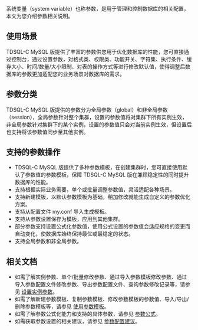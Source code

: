 系统变量（system variable）也称参数，是用于管理和控制数据库的相关配置，本文为您介绍参数相关说明。

## 使用场景
TDSQL-C MySQL 版提供了丰富的参数供您用于优化数据库的性能，您可直接通过控制台，通过设置参数，对格式类、权限类、功能开关、字符集、执行条件、缓存大小、时间/数量/大小限制、对表的操作方式等进行修改默认值，使得调整后数据库的参数更加适配您的业务场景对数据库的需求。

## 参数分类
TDSQL-C MySQL 版提供的参数分为全局参数（global）和非全局参数（session），全局参数针对整个集群，设置的参数值将对集群下所有实例生效，非全局参数针对集群下的某个实例，设置的参数值只会对当前实例生效，但设置后也支持将该参数值同步至其他实例。

## 支持的参数操作
- TDSQL-C MySQL 版提供了多种参数模板，在创建集群时，您可直接使用默认了参数值的参数模板，保障 TDSQL-C MySQL 版在兼顾稳定性的同时提升数据库的性能。
- 支持根据实际业务需要，单个或批量调整参数值，灵活适配各种场景。
- 支持新建模板，以默认参数模板为基础，稍加修改就能生成自定义的参数优化方案。
- 支持从配置文件 my.conf 导入生成模板。
- 支持从参数设置保存为模板，应用到其他集群。
- 部分参数支持设置公式化参数值，使用公式设置的参数值会适应规格的变更而自动变化，使数据库始终保持最优或最稳定的状态。
- 支持全局参数和非全局参数。

## 相关文档
- 如需了解实例参数、单个/批量修改参数、通过导入参数模板修改参数、通过导入参数配置文件修改参数、导出参数配置文件、查询参数修改记录等，请参见 [设置实例参数](https://tcloud.woa.com/document/product/1003/62740)。
- 如需了解新建参数模板、复制参数模板、修改参数模板的参数值、导入/导出/删除参数模板等，请参见 [使用参数模板](https://tcloud.woa.com/document/product/1003/62741)。
- 如需了解参数公式化能力和支持的具体参数，请参见 [参数公式](https://tcloud.woa.com/document/product/1003/84333)。
- 如需获取参数设置的相关建议，请参见 [参数配置建议](https://tcloud.woa.com/document/product/1003/62742)。

